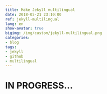 ```yaml
---
title: Make Jekyll multilingual
date: 2018-05-21 23:10:00
ref: jekyll-multilingual
lang: en
show-avatar: true
bigimg: /img/custom/jekyll-multilingual.png
categories:
- blog
tags:
- jekyll
- github
- multilingual
---
```


# <i class="fa fa-cogs" aria-hidden="true"></i> IN PROGRESS...